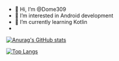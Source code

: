 - 👋 Hi, I’m @Dome309
- 👀 I’m interested in Android development 
- 🌱 I’m currently learning Kotlin
- 
[![Anurag's GitHub stats](https://github-readme-stats.vercel.app/api?username=Dome309)](https://github.com/anuraghazra/github-readme-stats)

[![Top Langs](https://github-readme-stats.vercel.app/api/top-langs/?username=Dome309&layout=compact)](https://github.com/anuraghazra/github-readme-stats)
